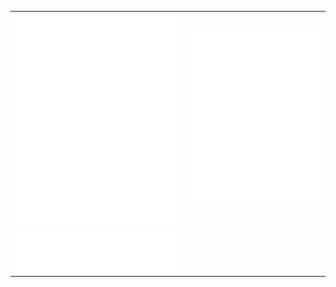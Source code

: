 <div align="center">
  <table>
    <tr>
      <td>
        <img src="./svg/metrics.column-1.svg" alt="column-1" />
      </td>
      <td>
        <img src="./svg/metrics.column-2.svg" alt="column-2" />
      </td>
    </tr>
    <tr>
      <td>
        <img src="./svg/metrics.languages.svg" alt="languages" />
      </td>
    </tr>
  </table>
</div>
